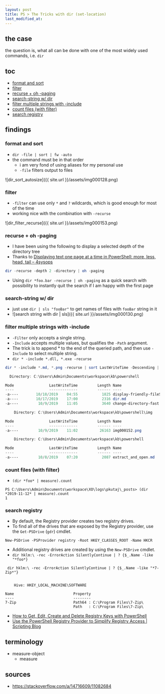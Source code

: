```yaml
---
layout: post
title: PS > The Tricks with dir (set-location)
last_modified_at: 
---
```

## the case	
the question is, what all can be done with one of the most widely used commands, i.e. `dir`

## toc
<!-- TOC -->

- [format and sort](#format-and-sort)
- [filter](#filter)
- [recurse + oh -paging](#recurse--oh--paging)
- [search-string w/ dir](#search-string-w-dir)
- [filter multiple strings with -include](#filter-multiple-strings-with--include)
- [count files (with filter)](#count-files-with-filter)
- [search registry](#search-registry)

<!-- /TOC -->

## findings
### format and sort
* `dir -file | sort | fw -auto`
* the command must be in that order
    * i am very fond of using aliases for my personal use
    * `-file` filters output to files

![dir_sort_autosize]({{ site.url }}/assets/img000128.png)


### filter
- `-filter` can use only `*` and `?` wildcards, which is good enough for most of the time
- working nice with the combination with `-recurse`

![dir_filter_recurse]({{ site.url }}/assets/img000153.png)

### recurse + oh -paging
* I have been using the following to display a selected depth of the directory tree
* Thanks to [Displaying text one page at a time in PowerShell: more, less, head, tail – 4sysops](https://4sysops.com/archives/displaying-text-one-page-at-a-time-in-powershell-more-less-head-tail/)
```powershell
dir -recurse -depth 2 -directory | oh -paging
```
* Using `dir *foo.bar -recurse | oh -paging` as a quick search with possibility to instantly quit the search if I am happy with the first page

### search-string w/ dir
* just use `dir | sls "fooBar"` to get names of files with `fooBar` string in it
* ![search string with dir | sls]({{ site.url }}/assets/img000130.png) 

### filter multiple strings with -include
* `-Filter` only accepts a single string. 
* `-Include` accepts multiple values, but qualifies the `-Path` argument. 
* The trick is to append \* to the end of the queried path, and then use `-Include` to select multiple string. 
* `dir * -include *.dll, *.exe -recurse`

```powershell
dir * -include *.md, *.png -recurse | sort LastWriteTime -Descending | select -first 

  Directory: C:\Users\Admin\Documents\workspace\kb\powershell

Mode                LastWriteTime         Length Name
----                -------------         ------ ----
-a----        10/18/2019    04:55           1825 display-friendly-fileSize.md
-a----        10/17/2019    17:00           2316 dir.md
-a----         10/9/2019    11:05           3640 change-directory-fast.md

    Directory: C:\Users\Admin\Documents\workspace\kb\powershell\img

Mode                LastWriteTime         Length Name
----                -------------         ------ ----
-a----         10/9/2019    11:02          26163 img000152.png

    Directory: C:\Users\Admin\Documents\workspace\kb\powershell

Mode                LastWriteTime         Length Name
----                -------------         ------ ----
-a----         10/8/2019    07:20           2087 extract_and_open.md
```

### count files (with filter)
* `(dir *foo* | measure).count`
```plaintext
PS C:\Users\Admin\Documents\workspace\XO\logs\pkutaj\_posts> (dir *2019-11-12* | measure).count
1
```
### search registry
* By default, the Registry provider creates two registry drives. 
* To find all of the drives that are exposed by the Registry provider, use the `Get-PSDrive` (`gdr`) cmdlet. 

```
New-PSDrive -PSProvider registry -Root HKEY_CLASSES_ROOT -Name HKCR
```

* Additional registry drives are created by using the `New-PSDrive` cmdlet. 
* `dir hklm:\ -rec -ErrorAction SilentlyContinue | ? {$_.Name -like "*foo*}`

```
 dir hklm:\ -rec -ErrorAction SilentlyContinue | ? {$_.Name -like "*7-Zip*"}


    Hive: HKEY_LOCAL_MACHINE\SOFTWARE

Name                           Property
----                           --------
7-Zip                          Path64 : C:\Program Files\7-Zip\
                               Path   : C:\Program Files\7-Zip\
```

* [How to Get, Edit, Create and Delete Registry Keys with PowerShell](https://blog.netwrix.com/2018/09/11/how-to-get-edit-create-and-delete-registry-keys-with-powershell/)
* [Use the PowerShell Registry Provider to Simplify Registry Access | Scripting Blog](https://devblogs.microsoft.com/scripting/use-the-powershell-registry-provider-to-simplify-registry-access/)
## terminology
* measure-object
    * measure
 
## sources
* https://stackoverflow.com/a/14716609/11082684
